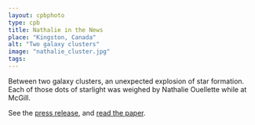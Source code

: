 ```yaml
---
layout: cpbphoto
type: cpb
title: Nathalie in the News
place: "Kingston, Canada"
alt: "Two galaxy clusters"
image: "nathalie_cluster.jpg"
tags: 
---
```

Between two galaxy clusters, an unexpected explosion of star formation. Each of those dots of starlight was weighed by Nathalie Ouellette while at McGill.

See the [press release](http://www.jpl.nasa.gov/news/news.cfm?release=2012-139&cid=release_2012-139), and [read the paper](http://adsabs.harvard.edu/abs/2012ApJ...749L..43C).
